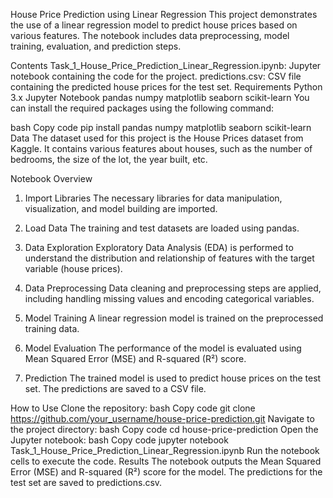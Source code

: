 House Price Prediction using Linear Regression
This project demonstrates the use of a linear regression model to predict house prices based on various features. The notebook includes data preprocessing, model training, evaluation, and prediction steps.

Contents
Task_1_House_Price_Prediction_Linear_Regression.ipynb: Jupyter notebook containing the code for the project.
predictions.csv: CSV file containing the predicted house prices for the test set.
Requirements
Python 3.x
Jupyter Notebook
pandas
numpy
matplotlib
seaborn
scikit-learn
You can install the required packages using the following command:

bash
Copy code
pip install pandas numpy matplotlib seaborn scikit-learn
Data
The dataset used for this project is the House Prices dataset from Kaggle. It contains various features about houses, such as the number of bedrooms, the size of the lot, the year built, etc.

Notebook Overview
1. Import Libraries
The necessary libraries for data manipulation, visualization, and model building are imported.

2. Load Data
The training and test datasets are loaded using pandas.

3. Data Exploration
Exploratory Data Analysis (EDA) is performed to understand the distribution and relationship of features with the target variable (house prices).

4. Data Preprocessing
Data cleaning and preprocessing steps are applied, including handling missing values and encoding categorical variables.

5. Model Training
A linear regression model is trained on the preprocessed training data.

6. Model Evaluation
The performance of the model is evaluated using Mean Squared Error (MSE) and R-squared (R²) score.

7. Prediction
The trained model is used to predict house prices on the test set. The predictions are saved to a CSV file.

How to Use
Clone the repository:
bash
Copy code
git clone https://github.com/your_username/house-price-prediction.git
Navigate to the project directory:
bash
Copy code
cd house-price-prediction
Open the Jupyter notebook:
bash
Copy code
jupyter notebook Task_1_House_Price_Prediction_Linear_Regression.ipynb
Run the notebook cells to execute the code.
Results
The notebook outputs the Mean Squared Error (MSE) and R-squared (R²) score for the model. The predictions for the test set are saved to predictions.csv.


